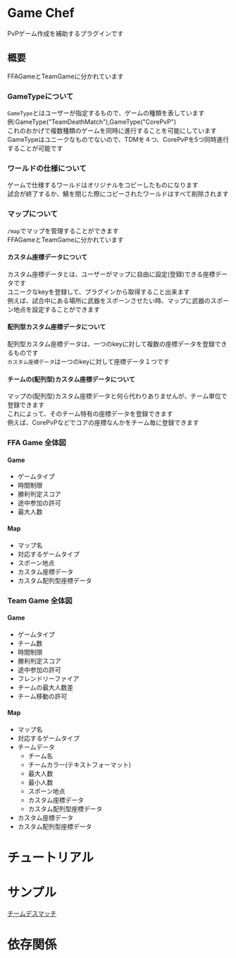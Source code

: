 # Game Chef
PvPゲーム作成を補助するプラグインです

## 概要
FFAGameとTeamGameに分かれています  

### GameTypeについて
`GameType`とはユーザーが指定するもので、ゲームの種類を表しています  
例:GameType("TeamDeathMatch"),GameType("CorePvP")  
これのおかげで複数種類のゲームを同時に進行することを可能にしています  
GameTypeはユニークなものでないので、TDMを４つ、CorePvPを5つ同時進行することが可能です  

### ワールドの仕様について
ゲームで仕様するワールドはオリジナルをコピーしたものになります  
試合が終了するか、鯖を閉じた際にコピーされたワールドはすべて削除されます  

### マップについて
`/map`でマップを管理することができます  
FFAGameとTeamGameに分かれています  
#### カスタム座標データについて
カスタム座標データとは、ユーザーがマップに自由に設定(登録)できる座標データです  
ユニークなkeyを登録して、プラグインから取得すること出来ます  
例えば、試合中にある場所に武器をスポーンさせたい時、マップに武器のスポーン地点を設定することができます  

#### 配列型カスタム座標データについて
配列型カスタム座標データは、一つのkeyに対して複数の座標データを登録できるものです  
`カスタム座標データ`は一つのkeyに対して座標データ１つです  

#### チームの(配列型)カスタム座標データについて
マップの(配列型)カスタム座標データと何ら代わりありませんが、チーム単位で登録できます  
これによって、そのチーム特有の座標データを登録できます  
例えば、CorePvPなどでコアの座標なんかをチーム毎に登録できます  


### FFA Game 全体図
#### Game
 - ゲームタイプ
 - 時間制限
 - 勝利判定スコア
 - 途中参加の許可
 - 最大人数

#### Map
 - マップ名
 - 対応するゲームタイプ
 - スポーン地点
 - カスタム座標データ
 - カスタム配列型座標データ

### Team Game 全体図
#### Game
 - ゲームタイプ
 - チーム数
 - 時間制限
 - 勝利判定スコア
 - 途中参加の許可
 - フレンドリーファイア
 - チームの最大人数差
 - チーム移動の許可

#### Map
- マップ名
- 対応するゲームタイプ
- チームデータ
   - チーム名
   - チームカラー(テキストフォーマット)
   - 最大人数
   - 最小人数
   - スポーン地点
   - カスタム座標データ
   - カスタム配列型座標データ
- カスタム座標データ
- カスタム配列型座標データ


# チュートリアル

# サンプル
[チームデスマッチ](https://github.com/suinua/tdm)

# 依存関係
